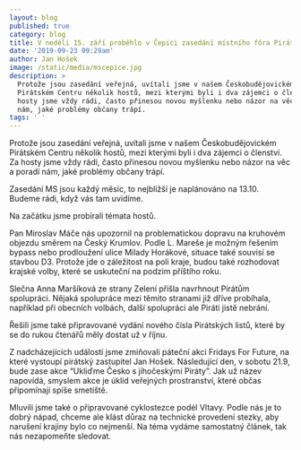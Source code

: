 ```yaml
---
layout: blog
published: true
category: blog
title: V neděli 15. září proběhlo v Čepici zasedání místního fóra Pirátů
date: '2019-09-23 09:29am'
author: Jan Hošek
image: /static/media/mscepice.jpg
description: >
  Protože jsou zasedání veřejná, uvítali jsme v našem Českobudějovickém
  Pirátském Centru několik hostů, mezi kterými byli i dva zájemci o členství. Za
  hosty jsme vždy rádi, často přinesou novou myšlenku nebo názor na věc a poradí
  nám, jaké problémy občany trápí.
tags: ' '
---
```

Protože jsou zasedání veřejná, uvítali jsme v našem Českobudějovickém Pirátském Centru několik hostů, mezi kterými byli i dva zájemci o členství. Za hosty jsme vždy rádi, často přinesou novou myšlenku nebo názor na věc a poradí nám, jaké problémy občany trápí.

Zasedání MS jsou každý měsíc, to nejbližší je naplánováno na 13.10. Budeme rádi, když vás tam uvidíme.

Na začátku jsme probírali témata hostů.

Pan Miroslav Máče nás upozornil na problematickou dopravu na kruhovém objezdu směrem na Český Krumlov. Podle L. Mareše je možným řešením bypass nebo prodloužení ulice Milady Horákové, situace také souvisí se stavbou D3. Protože jde o záležitost na poli kraje, budou také rozhodovat krajské volby, které se uskuteční na podzim příštího roku.

Slečna Anna Maršíková ze strany Zelení přišla navrhnout Pirátům spolupráci. Nějaká spolupráce mezi těmito stranami již dříve probíhala, například při obecních volbách, další spolupráci ale Piráti jistě nebrání.



Řešili jsme také připravované vydání nového čísla Pirátských listů, které by se do rukou čtenářů měly dostat už v říjnu. 

Z nadcházejících událostí jsme zmiňovali páteční akci Fridays For Future, na které vystoupí pirátský zastupitel Jan Hošek. Následující den, v sobotu 21.9, bude zase akce “Ukliďme Česko s jihočeskými Piráty”. Jak už název napovídá, smyslem akce je úklid veřejných prostranství, které občas připomínají spíše smetiště.

Mluvili jsme také o připravované cyklostezce podél Vltavy. Podle nás je to dobrý nápad, chceme ale klást důraz na technické provedení stezky, aby narušení krajiny bylo co nejmenší. Na téma vydáme samostatný článek, tak nás nezapomeňte sledovat.
